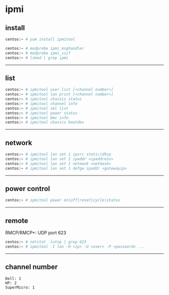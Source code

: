 # ipmi

## install

```bash
centos:~ # yum install ipmitool

centos:~ # modprobe ipmi_msghandler
centos:~ # modprobe ipmi_ssif
centos:~ # lsmod | grep ipmi
```


---

## list

```bash
centos:~ # ipmitool user list [<channel number>]
centos:~ # ipmitool lan print [<channel number>]
centos:~ # ipmitool chassis status
centos:~ # ipmitool channel info
centos:~ # ipmitool sel list
centos:~ # ipmitool power status
centos:~ # ipmitool bmc info
centos:~ # ipmitool chassis bootdev
```


---

## network

```bash
centos:~ # ipmitool lan set 1 ipsrc static|dhcp
centos:~ # ipmitool lan set 1 ipaddr <ipaddress>
centos:~ # ipmitool lan set 1 netmask <netmask>
centos:~ # ipmitool lan set 1 defgw ipaddr <gatewayip>
```


---

## power control

```bash
centos:~ # ipmitool power on|off|reset|cycle|status
```


---

## remote

RMCP/RMCP+: UDP port 623

```bash
centos:~ # netstat -lutnp | grep 623
centos:~ # ipmitool -I lan -H <ip> -U <user> -P <password> ...
```


---

## channel number

```
Dell: 1
HP: 2
SuperMicro: 1
```

